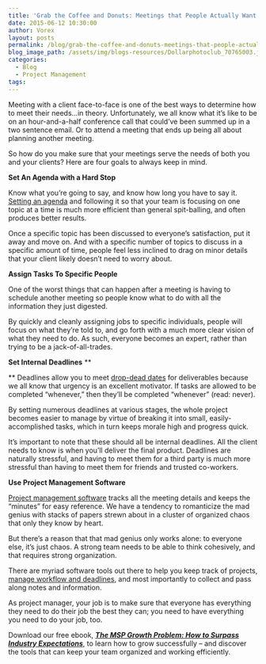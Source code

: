 ```yaml
---
title: 'Grab the Coffee and Donuts: Meetings that People Actually Want To Attend'
date: 2015-06-12 10:30:00
author: Vorex
layout: posts
permalink: /blog/grab-the-coffee-and-donuts-meetings-that-people-actually-want-to-attend/
blog_image_path: /assets/img/blogs-resources/Dollarphotoclub_70765003.jpg
categories:
  - Blog
  - Project Management
tags:  
---
```



Meeting with a client face-to-face is one of the best ways to determine how to meet their needs…in theory. Unfortunately, we all know what it’s like to be on an hour-and-a-half conference call that could’ve been summed up in a two sentence email. Or to attend a meeting that ends up being all about planning another meeting.<!--more-->

So how do you make sure that your meetings serve the needs of both you and your clients? Here are four goals to always keep in mind.

**Set An Agenda with a Hard Stop**

Know what you’re going to say, and know how long you have to say it. [Setting an agenda](http://fourhourworkweek.com/2007/08/16/the-not-to-do-list-9-habits-to-stop-now/) and following it so that your team is focusing on one topic at a time is much more efficient than general spit-balling, and often produces better results.

Once a specific topic has been discussed to everyone’s satisfaction, put it away and move on. And with a specific number of topics to discuss in a specific amount of time, people feel less inclined to drag on minor details that your client likely doesn’t need to worry about.

**Assign Tasks To Specific People**

One of the worst things that can happen after a meeting is having to schedule another meeting so people know what to do with all the information they just digested.

By quickly and cleanly assigning jobs to specific individuals, people will focus on what they’re told to, and go forth with a much more clear vision of what they need to do. As such, everyone becomes an expert, rather than trying to be a jack-of-all-trades.

**Set Internal Deadlines** \*\*

\*\* Deadlines allow you to meet [drop-dead dates](http://adsubculture.com/articles/2011/2/23/managing-the-drop-dead-date.html) for deliverables because we all know that urgency is an excellent motivator. If tasks are allowed to be completed “whenever,” then they’ll be completed “whenever” (read: never).

By setting numerous deadlines at various stages, the whole project becomes easier to manage by virtue of breaking it into small, easily-accomplished tasks, which in turn keeps morale high and progress quick.

It’s important to note that these should all be internal deadlines. All the client needs to know is when you’ll deliver the final product. Deadlines are naturally stressful, and having to meet them for a third party is much more stressful than having to meet them for friends and trusted co-workers.

**Use Project Management Software**

[Project management software](http://www.vorex.com/product/online-project-management/) tracks all the meeting details and keeps the “minutes” for easy reference. We have a tendency to romanticize the mad genius with stacks of papers strewn about in a cluster of organized chaos that only they know by heart.

But there’s a reason that that mad genius only works alone: to everyone else, it’s just chaos. A strong team needs to be able to think cohesively, and that requires strong organization.

There are myriad software tools out there to help you keep track of projects, [manage workflow and deadlines](http://www.vorex.com/take-your-digital-organization-higher-with-a-cloud-based-solution/), and most importantly to collect and pass along notes and information.

As project manager, your job is to make sure that everyone has everything they need to do their job the best they can; you need to have everything you need to do your job, too.

Download our free ebook, [***The MSP Growth Problem: How to Surpass Industry Expectations***](http://vorex.hs-sites.com/the-msp-growth-problem-how-to-surpass-industry-expectations), to learn how to grow successfully – and discover the tools that can keep your team organized and working efficiently.
